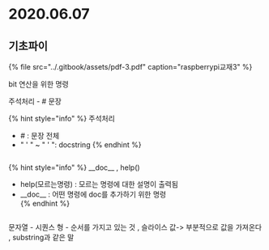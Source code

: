 # 2020.06.07

## 기초파이

{% file src="../.gitbook/assets/pdf-3.pdf" caption="raspberrypi교재3" %}

bit 연산을 위한  명령

주석처리  - \# 문장

{% hint style="info" %}
주석처리

* \#  : 문장 전체 
* " ' " ~ " ' ": docstring 
{% endhint %}

```text

```

{% hint style="info" %}
\_\_doc\_\_ , help\(\)

* help\(모르는명령\) :  모르는 명령에 대한 설명이 출력됨
* \_\_doc\_\_ : 어떤 명령에 doc를 추가하기 위한 명령  
{% endhint %}

```text

```

문자열 - 시퀀스 형 - 순서를 가지고 있는 것 , 슬라이스 값-&gt; 부분적으로 값을 가져온다 , substring과 같은 말



